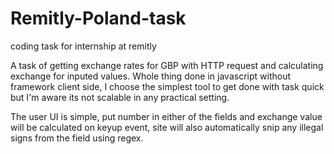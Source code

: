# Remitly-Poland-task
coding task for internship at remitly

A task of getting exchange rates for GBP with HTTP request and calculating exchange for inputed values. Whole thing done in javascript without framework client side, I choose the simplest tool to get done with task quick but I'm aware its not scalable in any practical setting.

The user UI is simple, put number in either of the fields and exchange value will be calculated on keyup event, site will also automatically snip any illegal signs from the field using regex.
